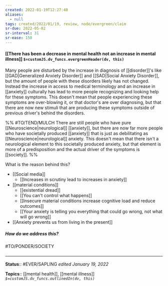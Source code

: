 ```yaml
---
created: 2022-01-19T12:27:40 
aliases:
  - null
tags: created/2022/01/19, review, node/evergreen/claim
sr-due: 2022-05-02
sr-interval: 31
sr-ease: 150
---
```


#### [[There has been a decrease in mental health not an increase in mental illness]] `$=customJS.dv_funcs.evergreenHeader(dv, this)`

Many people are disturbed by the increase in diagnosis of [[disorder]]'s like [[GAD|Generalized Anxiety Disorder]] and [[SAD|Social Anxiety Disorder]], but the amount of people with these disorders likely has not changed. 
Instead the increase in access to medical terminology and an increase in [[anxiety]] culturally has lead to more people recognizing and looking help for these symptoms.
This doesn't mean that people experiencing these symptoms are over-blowing it, 
or that doctor's are over diagnosing,
but that there are now new stimuli that are producing these symptoms 
outside of previous driver's behind the disorders.

%%
#TO/TEND/MULCH 
There are still people who have pure [[Neuroscience|neurological]] [[anxiety]], but there are now far more people who have
societally produced [[anxiety]] that is just as debilitating as [[Neuroscience|neurological]] anxiety.
This doesn't mean that there isn't a neurological element to this societally produced anxiety,
but that element is more of a predisposition and the actual driver of the symptoms is [[society]].
%%

What is the reason behind this?
- [[Social media]]
	- [[Increases in scrutiny lead to increases in anxiety]]
- [[material conditions]]
	- [[existential dread]]
	- [[You can't control what happens]]
	- [[Insecure material conditions increase cognitive load and reduce outcomes]]
	- [[Your anxiety is telling you everything that could go wrong, not what will go wrong]]
- [[Anxiety prevents us from living in the present]]

##### How do we address this?

#TO/PONDER/SOCIETY 

### <hr class="footnote"/>

**Status**:: #EVER/SAPLING 
*edited January 19, 2022*

**Topics**:: [[mental health]], [[mental illness]]
*`$=customJS.dv_funcs.outlinedIn(dv, this)`*
